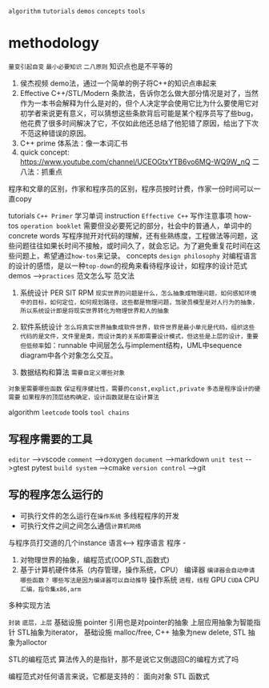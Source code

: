 `algorithm`
`tutorials`
`demos`
`concepts`
`tools`

# methodology 
`量变引起自变`
`最小必要知识`
`二八原则` 知识点也是不平等的

1. 侯杰视频
   demo法，通过一个简单的例子将C++的知识点串起来
2. Effective C++/STL/Modern 
   条款法，告诉你怎么做大部分情况是对了，当然作为一本书会解释为什么是对的，但个人决定学会使用它比为什么要使用它对初学者来说更有意义，可以猜想这些条款背后可能是某个程序员写了些bug，他花费了很多时间解决了它，不仅如此他还总结了他犯错了原因，给出了下次不范这种错误的原因。
3. C++ prime
   体系法：像一本词汇书
4. quick concept: https://www.youtube.com/channel/UCEOGtxYTB6vo6MQ-WQ9W_nQ
   二八法：抓重点

程序和文章的区别，作家和程序员的区别，程序员按时计费，作家一份时间可以一直copy

tutorials `C++ Primer` 学习单词
instruction `Effective C++` 写作注意事项
how-tos `operation booklet` 需要但没必要死记的部分，社会中的普通人，单词中的concrete words
写程序抛开对代码的理解，还有些熟练度，工程做法等问题，这些问题往往如果长时间不接触，或时间久了，就会忘记。为了避免重复花时间在这些问题上，希望通过`how-tos`来记录。
concepts `design philosophy` 对编程语言的设计的感悟，是以一种`top-down`的视角来看待程序设计，如程序的设计范式
demos -->`practices` 范文怎么写 范文法

1. 系统设计 PER SIT RPM `现实世界的问题是什么，怎么抽象成物理问题，如何感知环境中的目标，如何定位，如何规划路径，这些都是物理问题，驾驶员模型是对人行为的抽象，所以系统设计即是将现实世界转化为物理世界和人的抽象`

2. 软件系统设计 `怎么将真实世界抽象成软件世界，软件世界是最小单元是代码，组织这些代码的是文件，文件里是类，而设计类的关系即需要设计模式，但这些是上层的设计，重要但低频率`如：runnable 中间层怎么与implement结构，UML中sequence diagram中各个对象怎么交互。

3. 数据结构和算法
`需要自定义哪些对象`

`对象里需要哪些函数`
`保证程序健壮性，需要的const,explict,private`
`多态是程序设计的硬需要`
`如果程序的顶层结构确定，设计函数就是在设计算法`

algorithm `leetcode`
tools `tool chains`



## 写程序需要的工具
`editor` -->vscode
`comment` -->doxygen
`document` -->markdown
`unit test` -->gtest pytest
`build system` -->cmake
`version control` -->git

## 写的程序怎么运行的
- 可执行文件的怎么运行在`操作系统` 多线程程序的开发
- 可执行文件之间之间怎么通信`计算机网络`

与程序员打交道的几个instance
语言<--> 程序语言
程序 -
1. 对物理世界的抽象，编程范式(OOP,STL,函数式)
2. 基于计算机硬件体系（内存管理，操作系统，CPU）
   编译器 `编译器会自动申请哪些函数？` `哪些写法是因为编译器可以自动推导`
   操作系统 `进程，线程`
   GPU `CUDA`
   CPU `汇编，指令集x86,arm`


多种实现方法

`封装` `底层，上层`
基础设施 pointer 引用也是对pointer的抽象 上层应用抽象为智能指针 STL抽象为iterator，
基础设施 malloc/free, C++ 抽象为new delete, STL 抽象为alloctor

STL的编程范式 算法传入的是指针，那不是说它又倒退回C的编程方式了吗

编程范式对任何语言来说，它都是支持的：
面向对象
STL
函数式